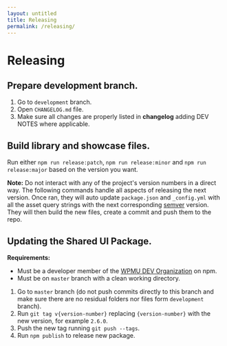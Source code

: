 ```yaml
---
layout: untitled
title: Releasing
permalink: /releasing/
---
```


# Releasing

## Prepare development branch.

1. Go to `development` branch.
2. Open `CHANGELOG.md` file.
3. Make sure all changes are properly listed in **changelog** adding DEV NOTES where applicable.

## Build library and showcase files.

Run either `npm run release:patch`, `npm run release:minor` and `npm run release:major` based on the version you want.

**Note:** Do not interact with any of the project's version numbers in a direct way. The following commands handle all aspects of releasing the next version. Once ran, they will auto update `package.json` and `_config.yml` with all the asset query strings with the next corresponding [semver](https://semver.org/) version. They will then build the new files, create a commit and push them to the repo.

## Updating the Shared UI Package.

**Requirements:**

+ Must be a developer member of the [WPMU DEV Organization](https://www.npmjs.com/package/@wpmudev/shared-ui/) on npm.
+ Must be on `master` branch with a clean working directory.

1. Go to `master` branch (do not push commits directly to this branch and make sure there are no residual folders nor files form `development` branch).
2. Run `git tag v{version-number}` replacing `{version-number}` with the new version, for example `2.6.0`.
3. Push the new tag running `git push --tags`.
4. Run `npm publish` to release new package.